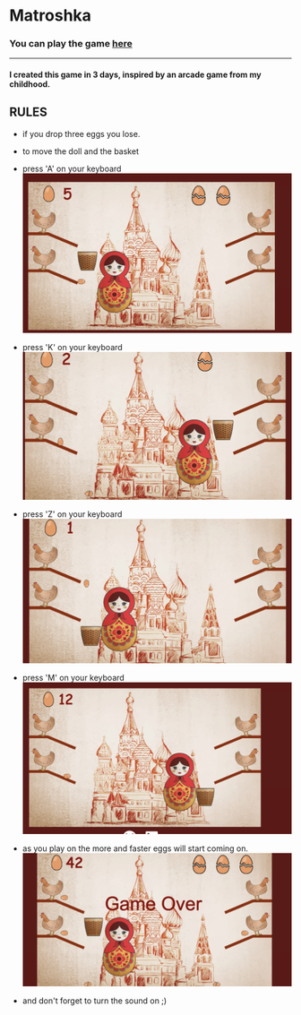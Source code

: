 # Matroshka
### You can play the game [here](https://ashotovich1990.github.io/matroshka/)
***

#### I created this game in 3 days, inspired by an arcade game from my childhood. 

## RULES
 * if you drop three eggs you lose.
 * to move the doll and the basket
 * press 'A' on your keyboard 
![](images/A.png)
 * press 'K' on your keyboard 
 ![](images/K.png)
 * press 'Z' on your keyboard 
 ![](images/Z.png)
  * press 'M' on your keyboard 
 ![](images/M.png)
 
 * as you play on the more and faster eggs will start coming on. 
 ![](images/harder.png)
 * and don't forget to turn the sound on ;)

